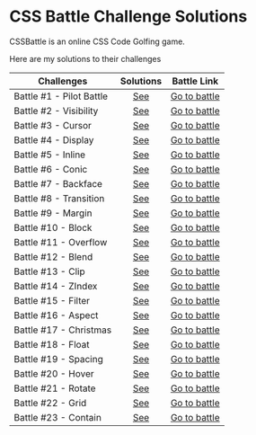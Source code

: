 # CSS Battle Challenge Solutions

CSSBattle is an online CSS Code Golfing game.

Here are my solutions to their challenges

| Challenges               |              Solutions               |                   Battle Link                   |
| ------------------------ | :----------------------------------: | :---------------------------------------------: |
| Battle #1 - Pilot Battle | [See](%2301%20-%20Pilot%20Battle.md) | [Go to battle](https://cssbattle.dev/battle/1)  |
| Battle #2 - Visibility   |   [See](%2302%20-%20Visibility.md)   | [Go to battle](https://cssbattle.dev/battle/2)  |
| Battle #3 - Cursor       |     [See](%2303%20-%20Cursor.md)     | [Go to battle](https://cssbattle.dev/battle/3)  |
| Battle #4 - Display      |    [See](%2304%20-%20Display.md)     | [Go to battle](https://cssbattle.dev/battle/4)  |
| Battle #5 - Inline       |     [See](%2305%20-%20Inline.md)     | [Go to battle](https://cssbattle.dev/battle/5)  |
| Battle #6 - Conic        |     [See](%2306%20-%20Conic.md)      | [Go to battle](https://cssbattle.dev/battle/6)  |
| Battle #7 - Backface     |    [See](%2307%20-%20Backface.md)    | [Go to battle](https://cssbattle.dev/battle/7)  |
| Battle #8 - Transition   |   [See](%2308%20-%20Transition.md)   | [Go to battle](https://cssbattle.dev/battle/8)  |
| Battle #9 - Margin       |     [See](%2309%20-%20Margin.md)     | [Go to battle](https://cssbattle.dev/battle/9)  |
| Battle #10 - Block       |     [See](%2310%20-%20Block.md)      | [Go to battle](https://cssbattle.dev/battle/10) |
| Battle #11 - Overflow    |    [See](%2311%20-%20Overflow.md)    | [Go to battle](https://cssbattle.dev/battle/11) |
| Battle #12 - Blend       |     [See](%2312%20-%20Blend.md)      | [Go to battle](https://cssbattle.dev/battle/12) |
| Battle #13 - Clip        |      [See](%2313%20-%20Clip.md)      | [Go to battle](https://cssbattle.dev/battle/13) |
| Battle #14 - ZIndex      |     [See](%2314%20-%20ZIndex.md)     | [Go to battle](https://cssbattle.dev/battle/14) |
| Battle #15 - Filter      |     [See](%2315%20-%20Filter.md)     | [Go to battle](https://cssbattle.dev/battle/15) |
| Battle #16 - Aspect      |     [See](%2316%20-%20Aspect.md)     | [Go to battle](https://cssbattle.dev/battle/16) |
| Battle #17 - Christmas   |   [See](%2317%20-%20Christmas.md)    | [Go to battle](https://cssbattle.dev/battle/17) |
| Battle #18 - Float       |     [See](%2318%20-%20Float.md)      | [Go to battle](https://cssbattle.dev/battle/18) |
| Battle #19 - Spacing     |    [See](%2319%20-%20Spacing.md)     | [Go to battle](https://cssbattle.dev/battle/19) |
| Battle #20 - Hover       |     [See](%2320%20-%20Hover.md)      | [Go to battle](https://cssbattle.dev/battle/20) |
| Battle #21 - Rotate      |     [See](%2321%20-%20Rotate.md)     | [Go to battle](https://cssbattle.dev/battle/21) |
| Battle #22 - Grid        |      [See](%2322%20-%20Grid.md)      | [Go to battle](https://cssbattle.dev/battle/22) |
| Battle #23 - Contain     |    [See](%2323%20-%20Contain.md)     | [Go to battle](https://cssbattle.dev/battle/23) |
